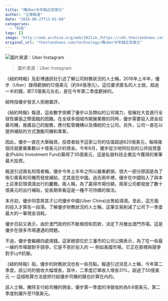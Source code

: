 ```yaml
---
title: "傳Uber半年蝕近百億元"
author: "立場報道"
date: "2016-08-27T11:01:00"
categories:
  - "科技"
tags: []
image: "http://web.archive.org/web/2021im_/https://cdn.thestandnews.com/media/photos/cache/1097170_608174299222859_1983339609_o_leQL8_1200x0_9Bfpn_1200x0.jpg"
original_url: "thestandnews.com/technology/傳uber半年蝕近百億元"
---
```

![圖片來源：Uber Instagram](http://web.archive.org/web/2021im_/https://cdn.thestandnews.com/media/photos/cache/1097170_608174299222859_1983339609_o_leQL8_1200x0_9Bfpn_1200x0.jpg)

> 圖片來源：Uber Instagram

《紐約時報》及彭博通訊社引述了解公司財務狀況的人士稱，2016年上半年，優步（Uber）錄得虧損約12億美元（約94億港元）。這位要求匿名的人士說，超過一半的錢，即7.5億美元左右，是在今年第二季度虧掉的。

紐時指優步發言人拒絕置評。

《紐約時報》報道，這些數字突顯了優步以及類似的公司竭力，發展壯大並進行全球性擴張之際面臨的困難。在全球多個城市開展業務的同時，優步需要投入資金招募司機，推廣自己的服務，應付監管機構以及傳統的士公司。另外，公司一直在以提供補貼的方式激勵司機和乘客。

因此，優步一直在大舉融資。投資者給予這家公司的估值超過620億美元，每隔幾個月就要募集數以十億美元計的資金。今年6月，優步從沙地阿拉伯的公共投資基金(Public Investment Fund)募得了35億美元，這是私營科技企業迄今獲得的單筆最大投資。

報道引述兩名知情者稱，優步今年上半年之所以嚴重虧損，很大一部分原因是為了吸引乘客和司機而發放補貼，尤其是在中國。過去兩年裡，優步在中國陷入了與本土召車巨頭滴滴出行的鏖戰。兩人稱，為了贏得市場份額，兩家公司都發放了數十億美元的出行補貼，從長期來看這是一種不可持續的做法。

本月初，優步同意將其子公司優步中國(Uber China)出售給滴滴。至此，這方面的投入才算告一段落。了解優步財務狀況的人士稱，這筆交易削減了公司下一季度最大的一筆現金消耗。

優步日前又表示，由於澳門政府的不斷檢控和罰款，決定下月撤出澳門市場。這是優步在很多市場遭遇的問題。

不過，優步會繼續四處燒錢。這家總部位於三藩市的公司公開表示，為了在一些最一線的市場跟對手競爭，它是不吝於投入的 — 例如美國市場，它正在那裡與競爭對手Lyft抗衡。

《紐約時報》指，優步的財務狀況也有一些亮點。報道引述消息人士稱，今年第二季度，該公司的營收大幅增長，其中，二季度訂單收入增長31%，超過了50億美元 — 這個核算方法是把付給優步司機的錢也計算在內的。

該人士稱，撇除支付給司機的佣金，優步第一季度的凈營收約為9.6億美元，第二季度則躍升至11億美元。